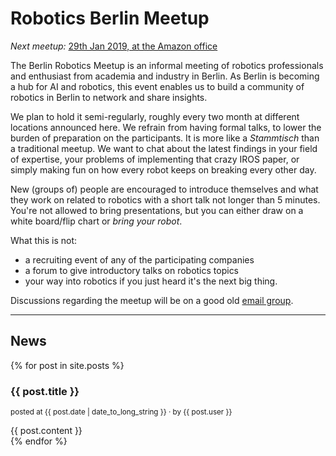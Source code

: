 # Robotics Berlin Meetup

*Next meetup:* <a href="#news-1">29th Jan 2019, at the Amazon office</a>

The Berlin Robotics Meetup is an informal meeting of robotics professionals and enthusiast from academia and industry in Berlin. As Berlin is becoming a hub for AI and robotics, this event enables us to build a community of robotics in Berlin to network and share insights. 

We plan to hold it semi-regularly, roughly every two month at different locations announced here. We refrain from having formal talks, to lower the burden of preparation on the participants. It is more like a _Stammtisch_ than a traditional meetup. We want to chat about the latest findings in your field of expertise, your problems of implementing that crazy IROS paper, or simply making fun on how every robot keeps on breaking every other day.

New (groups of) people are encouraged to introduce themselves and what they work on related to robotics with a short talk not longer than 5 minutes. You're not allowed to bring presentations, but you can either draw on a white board/flip chart or *bring your robot*.

What this is not:

* a recruiting event of any of the participating companies
* a forum to give introductory talks on robotics topics
* your way into robotics if you just heard it's the next big thing.

Discussions regarding the meetup will be on a good old <a href="https://groups.google.com/group/robotics-berlin">email group</a>.

---
## News
{% for post in site.posts %}
  <article>
    <h3 id="news-{{ forloop.index }}">
       {{ post.title }}
    </h3>
    <p>
    <small>posted at <time datetime="{{ post.date | date: "%Y-%m-%d" }}">{{ post.date | date_to_long_string }}</time> &middot; by {{ post.user }}</small>
    </p>
    {{ post.content }}
  </article>
{% endfor %}
